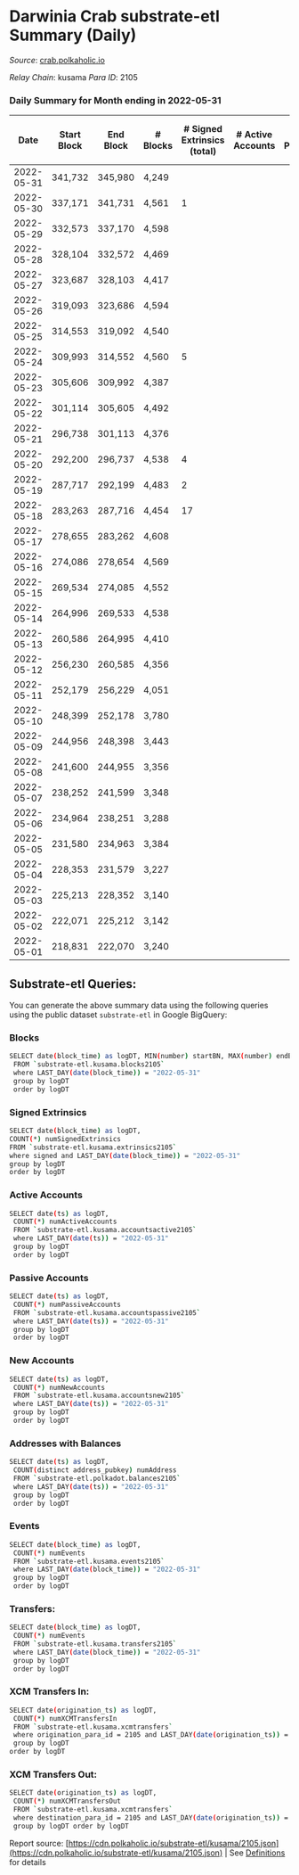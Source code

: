 # Darwinia Crab substrate-etl Summary (Daily)

_Source_: [crab.polkaholic.io](https://crab.polkaholic.io)

*Relay Chain*: kusama
*Para ID*: 2105



### Daily Summary for Month ending in 2022-05-31


| Date | Start Block | End Block | # Blocks | # Signed Extrinsics (total) | # Active Accounts | # Passive | # New | # Addresses with Balances | # Events | # Transfers | # XCM Transfers In | # XCM Transfers Out | Issues | 
| ---- | ----------- | --------- | -------- | --------------------------- | ----------------- | --------- | ----- | ------------------------- | -------- | ----------- | ------------------ | ------------------- | ------ |
| 2022-05-31 | 341,732 | 345,980 | 4,249 |  |  |  |  | 11 | 8,501 |   |   |   |  |
| 2022-05-30 | 337,171 | 341,731 | 4,561 | 1 |  |  |  | 11 | 9,129 |   |   |   |  |
| 2022-05-29 | 332,573 | 337,170 | 4,598 |  |  |  |  | 11 | 9,199 |   |   |   |  |
| 2022-05-28 | 328,104 | 332,572 | 4,469 |  |  |  |  | 11 | 8,940 |   |   |   |  |
| 2022-05-27 | 323,687 | 328,103 | 4,417 |  |  |  |  | 11 | 8,837 |   |   |   |  |
| 2022-05-26 | 319,093 | 323,686 | 4,594 |  |  |  |  | 11 | 9,190 |   |   |   |  |
| 2022-05-25 | 314,553 | 319,092 | 4,540 |  |  |  |  | 11 | 9,083 |   |   |   |  |
| 2022-05-24 | 309,993 | 314,552 | 4,560 | 5 |  |  |  | 11 | 9,147 |   |   |   |  |
| 2022-05-23 | 305,606 | 309,992 | 4,387 |  |  |  |  | 11 | 8,777 |   |   |   |  |
| 2022-05-22 | 301,114 | 305,605 | 4,492 |  |  |  |  | 11 | 8,986 |   |   |   |  |
| 2022-05-21 | 296,738 | 301,113 | 4,376 |  |  |  |  | 11 | 8,755 |   |   |   |  |
| 2022-05-20 | 292,200 | 296,737 | 4,538 | 4 |  |  |  | 11 | 9,339 | 242 ($0.05) |   |   |  |
| 2022-05-19 | 287,717 | 292,199 | 4,483 | 2 |  |  |  | 10 | 8,979 |   |   |   |  |
| 2022-05-18 | 283,263 | 287,716 | 4,454 | 17 |  |  |  | 10 | 9,160 | 174 ($0.10) |   |   |  |
| 2022-05-17 | 278,655 | 283,262 | 4,608 |  |  |  |  | 8 | 9,219 |   |   |   |  |
| 2022-05-16 | 274,086 | 278,654 | 4,569 |  |  |  |  | 8 | 9,143 |   |   |   |  |
| 2022-05-15 | 269,534 | 274,085 | 4,552 |  |  |  |  | 8 | 9,107 |   |   |   |  |
| 2022-05-14 | 264,996 | 269,533 | 4,538 |  |  |  |  | 8 | 9,078 |   |   |   |  |
| 2022-05-13 | 260,586 | 264,995 | 4,410 |  |  |  |  | 8 | 8,823 |   |   |   |  |
| 2022-05-12 | 256,230 | 260,585 | 4,356 |  |  |  |  | 8 | 8,714 |   |   |   |  |
| 2022-05-11 | 252,179 | 256,229 | 4,051 |  |  |  |  | 8 | 8,104 |   |   |   |  |
| 2022-05-10 | 248,399 | 252,178 | 3,780 |  |  |  |  | 8 | 7,563 |   |   |   |  |
| 2022-05-09 | 244,956 | 248,398 | 3,443 |  |  |  |  | 8 | 6,887 |   |   |   |  |
| 2022-05-08 | 241,600 | 244,955 | 3,356 |  |  |  |  | 8 | 6,714 |   |   |   |  |
| 2022-05-07 | 238,252 | 241,599 | 3,348 |  |  |  |  | 8 | 6,698 |   |   |   |  |
| 2022-05-06 | 234,964 | 238,251 | 3,288 |  |  |  |  | 8 | 6,578 |   |   |   |  |
| 2022-05-05 | 231,580 | 234,963 | 3,384 |  |  |  |  | 8 | 6,770 |   |   |   |  |
| 2022-05-04 | 228,353 | 231,579 | 3,227 |  |  |  |  | 8 | 6,456 |   |   |   |  |
| 2022-05-03 | 225,213 | 228,352 | 3,140 |  |  |  |  | 8 | 6,281 |   |   |   |  |
| 2022-05-02 | 222,071 | 225,212 | 3,142 |  |  |  |  | 8 | 6,286 |   |   |   |  |
| 2022-05-01 | 218,831 | 222,070 | 3,240 |  |  |  |  | 8 | 6,482 |   |   |   |  |

## Substrate-etl Queries:
You can generate the above summary data using the following queries using the public dataset `substrate-etl` in Google BigQuery:

### Blocks
```bash
SELECT date(block_time) as logDT, MIN(number) startBN, MAX(number) endBN, COUNT(*) numBlocks 
 FROM `substrate-etl.kusama.blocks2105`  
 where LAST_DAY(date(block_time)) = "2022-05-31" 
 group by logDT 
 order by logDT
```

### Signed Extrinsics
```bash
SELECT date(block_time) as logDT, 
COUNT(*) numSignedExtrinsics 
FROM `substrate-etl.kusama.extrinsics2105`  
where signed and LAST_DAY(date(block_time)) = "2022-05-31" 
group by logDT 
order by logDT
```

### Active Accounts
```bash
SELECT date(ts) as logDT, 
 COUNT(*) numActiveAccounts 
 FROM `substrate-etl.kusama.accountsactive2105` 
 where LAST_DAY(date(ts)) = "2022-05-31" 
 group by logDT 
 order by logDT
```

### Passive Accounts
```bash
SELECT date(ts) as logDT, 
 COUNT(*) numPassiveAccounts 
 FROM `substrate-etl.kusama.accountspassive2105` 
 where LAST_DAY(date(ts)) = "2022-05-31" 
 group by logDT 
 order by logDT
```

### New Accounts
```bash
SELECT date(ts) as logDT, 
 COUNT(*) numNewAccounts 
 FROM `substrate-etl.kusama.accountsnew2105` 
 where LAST_DAY(date(ts)) = "2022-05-31" 
 group by logDT
 order by logDT
```

### Addresses with Balances
```bash
SELECT date(ts) as logDT,
 COUNT(distinct address_pubkey) numAddress 
 FROM `substrate-etl.polkadot.balances2105` 
 where LAST_DAY(date(ts)) = "2022-05-31" 
 group by logDT 
 order by logDT
```

### Events
```bash
SELECT date(block_time) as logDT, 
 COUNT(*) numEvents 
 FROM `substrate-etl.kusama.events2105` 
 where LAST_DAY(date(block_time)) = "2022-05-31" 
 group by logDT 
 order by logDT
```

### Transfers:
```bash
SELECT date(block_time) as logDT, 
 COUNT(*) numEvents 
 FROM `substrate-etl.kusama.transfers2105` 
 where LAST_DAY(date(block_time)) = "2022-05-31" 
 group by logDT 
 order by logDT
```

### XCM Transfers In:
```bash
SELECT date(origination_ts) as logDT, 
 COUNT(*) numXCMTransfersIn 
 FROM `substrate-etl.kusama.xcmtransfers` 
 where origination_para_id = 2105 and LAST_DAY(date(origination_ts)) = "2022-05-31" 
 group by logDT 
order by logDT
```

### XCM Transfers Out:
```bash
SELECT date(origination_ts) as logDT, 
 COUNT(*) numXCMTransfersOut 
 FROM `substrate-etl.kusama.xcmtransfers` 
 where destination_para_id = 2105 and LAST_DAY(date(origination_ts)) = "2022-05-31" 
 group by logDT order by logDT
```


Report source: [https://cdn.polkaholic.io/substrate-etl/kusama/2105.json](https://cdn.polkaholic.io/substrate-etl/kusama/2105.json) | See [Definitions](/DEFINITIONS.md) for details
